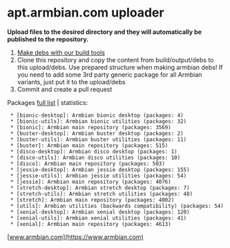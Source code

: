 # apt.armbian.com uploader

**Upload files to the desired directory and they will automatically be published to the repository.**

1. [Make debs with our build tools](https://github.com/armbian/build)
2. Clone this repository and copy the content from build/output/debs to this upload/debs. Use prepared structure when making armbian debs! If you need to add some 3rd party generic package for all Armbian variants, just put it to the upload/debs
3. Commit and create a pull request


Packages [full list](content.txt) | statistics:

	 * [bionic-desktop]: Armbian bionic desktop (packages: 4)
	 * [bionic-utils]: Armbian bionic utilities (packages: 32)
	 * [bionic]: Armbian main repository (packages: 3569)
	 * [buster-desktop]: Armbian buster desktop (packages: 2)
	 * [buster-utils]: Armbian buster utilities (packages: 11)
	 * [buster]: Armbian main repository (packages: 515)
	 * [disco-desktop]: Armbian disco desktop (packages: 1)
	 * [disco-utils]: Armbian disco utilities (packages: 10)
	 * [disco]: Armbian main repository (packages: 503)
	 * [jessie-desktop]: Armbian jessie desktop (packages: 155)
	 * [jessie-utils]: Armbian jessie utilities (packages: 54)
	 * [jessie]: Armbian main repository (packages: 4076)
	 * [stretch-desktop]: Armbian stretch desktop (packages: 7)
	 * [stretch-utils]: Armbian stretch utilities (packages: 48)
	 * [stretch]: Armbian main repository (packages: 4002)
	 * [utils]: Armbian utilities (backwards compatibility) (packages: 54)
	 * [xenial-desktop]: Armbian xenial desktop (packages: 120)
	 * [xenial-utils]: Armbian xenial utilities (packages: 41)
	 * [xenial]: Armbian main repository (packages: 4613)

[www.armbian.com](https://www.armbian.com)
